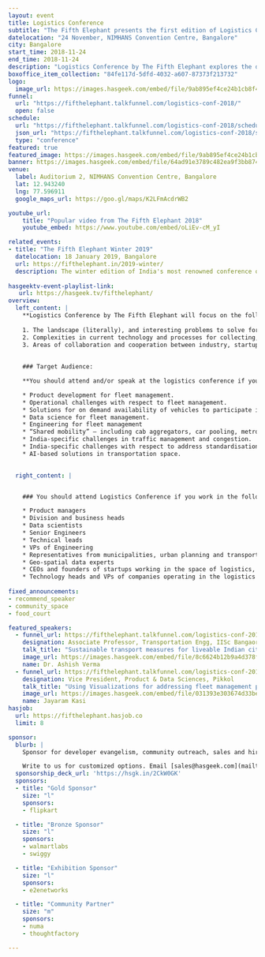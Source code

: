 ```yaml
---
layout: event
title: Logistics Conference
subtitle: "The Fifth Elephant presents the first edition of Logistics Conference"
datelocation: "24 November, NIMHANS Convention Centre, Bangalore"
city: Bangalore
start_time: 2018-11-24
end_time: 2018-11-24
description: "Logistics Conference by The Fifth Elephant explores the domain and landscape of Logisitcs and supply chain management."
boxoffice_item_collection: "84fe117d-5dfd-4032-a607-87373f213732"
logo:
  image_url: https://images.hasgeek.com/embed/file/9ab895ef4ce24b1cb8f43f8b20619593
funnel:
  url: "https://fifthelephant.talkfunnel.com/logistics-conf-2018/"
  open: false
schedule:
  url: "https://fifthelephant.talkfunnel.com/logistics-conf-2018/schedule"
  json_url: "https://fifthelephant.talkfunnel.com/logistics-conf-2018/schedule/json"
  type: "conference"  
featured: true
featured_image: https://images.hasgeek.com/embed/file/9ab895ef4ce24b1cb8f43f8b20619593
banner: https://images.hasgeek.com/embed/file/64ad91e3789c482ea9f3bb87456545dd
venue:
  label: Auditorium 2, NIMHANS Convention Centre, Bangalore
  lat: 12.943240
  lng: 77.596911
  google_maps_url: https://goo.gl/maps/K2LFmAcdrWB2

youtube_url:
    title: "Popular video from The Fifth Elephant 2018"
    youtube_embed: https://www.youtube.com/embed/oLiEv-cM_yI

related_events:
- title: "The Fifth Elephant Winter 2019"
  datelocation: 18 January 2019, Bangalore
  url: https://fifthelephant.in/2019-winter/
  description: The winter edition of India's most renowned conference on big data and data science.
  
hasgeektv-event-playlist-link:
   url: https://hasgeek.tv/fifthelephant/
overview:
  left_content: |
    **Logistics Conference by The Fifth Elephant will focus on the following domains:**
  
    1. The landscape (literally), and interesting problems to solve for logistics – be they supply-chain management, warehousing, transportation, delivery of goods and services or fleet management.
    2. Complexities in current technology and processes for collecting, managing and updating geo-spatial data
    3. Areas of collaboration and cooperation between industry, startups and government – including municipalities, urban planning and infrastructure.
    
    
    ### Target Audience:

    **You should attend and/or speak at the logistics conference if your work involves:**

    * Product development for fleet management.
    * Operational challenges with respect to fleet management.
    * Solutions for on demand availability of vehicles to participate in a ridesharing networks.
    * Data science for fleet management.
    * Engineering for fleet management
    * “Shared mobility” – including cab aggregators, car pooling, metros, buses, shuttles, etc
    * India-specific challenges in traffic management and congestion. 
    * India-specific challenges with respect to address standardisation.
    * AI-based solutions in transportation space.

  
  right_content: |


    ### You should attend Logistics Conference if you work in the following domains:

    * Product managers
    * Division and business heads
    * Data scientists
    * Senior Engineers
    * Technical leads
    * VPs of Engineering
    * Representatives from municipalities, urban planning and transportation departments
    * Geo-spatial data experts
    * CEOs and founders of startups working in the space of logistics, fleet management, e-commerce and retail, and mobility
    * Technology heads and VPs of companies operating in the logistics space
    
fixed_announcements:
- recommend_speaker
- community_space
- food_court

featured_speakers:
  - funnel_url: https://fifthelephant.talkfunnel.com/logistics-conf-2018/11-sustainable-transport-measures-for-liveable-indian
    designation: Associate Professor, Transportation Engg, IISc Bangaore
    talk_title: "Sustainable transport measures for liveable Indian cities"
    image_url: https://images.hasgeek.com/embed/file/8c6624b12b9a4d378f53c016bcd9c09d
    name: Dr. Ashish Verma
  - funnel_url: https://fifthelephant.talkfunnel.com/logistics-conf-2018/3-using-visualizations-for-addressing-fleet-manageme
    designation: Vice President, Product & Data Sciences, Pikkol
    talk_title: "Using Visualizations for addressing fleet management problems"
    image_url: https://images.hasgeek.com/embed/file/031393e303674d33bee6620ae0f4718c
    name: Jayaram Kasi
hasjob:
  url: https://fifthelephant.hasjob.co
  limit: 8

sponsor:
  blurb: |
    Sponsor for developer evangelism, community outreach, sales and hiring.

    Write to us for customized options. Email [sales@hasgeek.com](mailto:sales@hasgeek.com) for more info.
  sponsorship_deck_url: 'https://hsgk.in/2CkW0GK'
  sponsors:
  - title: "Gold Sponsor"
    size: "l"
    sponsors:
    - flipkart

  - title: "Bronze Sponsor"
    size: "l"
    sponsors:
    - walmartlabs
    - swiggy

  - title: "Exhibition Sponsor"
    size: "l"
    sponsors:
    - e2enetworks

  - title: "Community Partner"
    size: "m"
    sponsors:
    - numa
    - thoughtfactory

---
```

